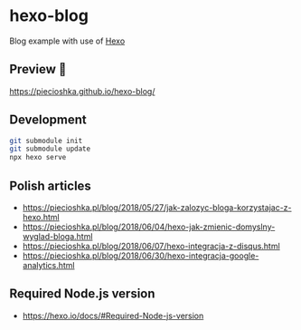 # hexo-blog

Blog example with use of [Hexo](https://hexo.io)

## Preview 🎉

https://piecioshka.github.io/hexo-blog/

## Development

```bash
git submodule init
git submodule update
npx hexo serve
```

## Polish articles

- https://piecioshka.pl/blog/2018/05/27/jak-zalozyc-bloga-korzystajac-z-hexo.html
- https://piecioshka.pl/blog/2018/06/04/hexo-jak-zmienic-domyslny-wyglad-bloga.html
- https://piecioshka.pl/blog/2018/06/07/hexo-integracja-z-disqus.html
- https://piecioshka.pl/blog/2018/06/30/hexo-integracja-google-analytics.html

## Required Node.js version

- https://hexo.io/docs/#Required-Node-js-version
